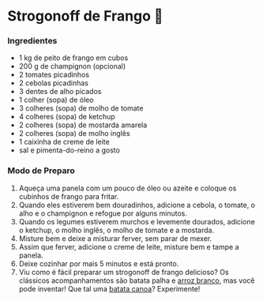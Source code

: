 # Strogonoff de Frango :chicken:

### Ingredientes

- 1 kg de peito de frango em cubos
- 200 g de champignon (opcional)
- 2 tomates picadinhos
- 2 cebolas picadinhas
- 3 dentes de alho picados
- 1 colher (sopa) de óleo
- 3 colheres (sopa) de molho de tomate
- 4 colheres (sopa) de ketchup
- 2 colheres (sopa) de mostarda amarela
- 2 colheres (sopa) de molho inglês
- 1 caixinha de creme de leite
- sal e pimenta-do-reino a gosto

### Modo de Preparo

1. Aqueça uma panela com um pouco de óleo ou azeite e coloque os cubinhos de frango para fritar.
2. Quando eles estiverem bem douradinhos, adicione a cebola, o tomate, o alho e o champignon e refogue por alguns minutos.
3. Quando os legumes estiverem murchos e levemente dourados, adicione o ketchup, o molho inglês, o molho de tomate e a mostarda.
4. Misture bem e deixe a misturar ferver, sem parar de mexer.
5. Assim que ferver, adicione o creme de leite, misture bem e tampe a panela.
6. Deixe cozinhar por mais 5 minutos e está pronto.
7. Viu como é fácil preparar um strogonoff de frango delicioso? Os clássicos acompanhamentos são batata palha e [arroz branco](https://www.tudogostoso.com.br/receita/770-arroz-branco.html), mas você pode inventar! Que tal uma [batata canoa](https://blog.tudogostoso.com.br/noticias/batata-canoa/)? Experimente!